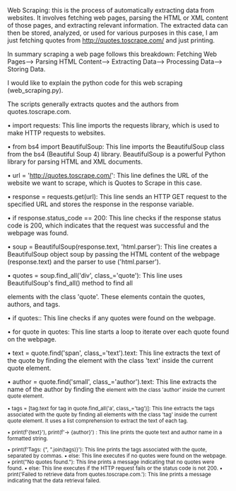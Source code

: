 Web Scraping: this is the process of automatically extracting data from websites. It involves fetching web pages, parsing the HTML or XML content of those pages, and extracting relevant information. The extracted data can then be stored, analyzed, or used for various purposes in this case, I am just fetching quotes from http://quotes.toscrape.com/ and just printing.

In summary scraping a web page follows this breakdown: 
Fetching Web Pages--> Parsing HTML Content--> Extracting Data--> Processing Data--> Storing Data.

I would like to explain the python code for this web scraping (web_scraping.py).

The scripts generally extracts quotes and the authors from quotes.toscrape.com.

•	import requests: This line imports the requests library, which is used to make HTTP requests to websites.

•	from bs4 import BeautifulSoup: This line imports the BeautifulSoup class from the bs4 (Beautiful Soup 4) library. BeautifulSoup is a powerful Python library for parsing HTML and XML documents.

•	url = 'http://quotes.toscrape.com/': This line defines the URL of the website we want to scrape, which is Quotes to Scrape in this case.

•	response = requests.get(url): This line sends an HTTP GET request to the specified URL and stores the response in the response variable.

•	if response.status_code == 200: This line checks if the response status code is 200, which indicates that the request was successful and the webpage was found.

•	soup = BeautifulSoup(response.text, 'html.parser'): This line creates a BeautifulSoup object soup by passing the HTML content of the webpage (response.text) and the parser to use ('html.parser').

•	quotes = soup.find_all('div', class_='quote'): This line uses BeautifulSoup's find_all() method to find all <div> elements with the class 'quote'. These elements contain the quotes, authors, and tags.

•	if quotes:: This line checks if any quotes were found on the webpage.

•	for quote in quotes: This line starts a loop to iterate over each quote found on the webpage. 

•	text = quote.find('span', class_='text').text: This line extracts the text of the quote by finding the <span> element with the class 'text' inside the current quote element.

•	author = quote.find('small', class_='author').text: This line extracts the name of the author by finding the <small> element with the class 'author' inside the current quote element.

•	tags = [tag.text for tag in quote.find_all('a', class_='tag')]: This line extracts the tags associated with the quote by finding all <a> elements with the class 'tag' inside the current quote element. It uses a list comprehension to extract the text of each tag.

•	print(f'{text}'), print(f'-> {author}') : This line prints the quote text and author name in a formatted string.

•	print(f'Tags: {", ".join(tags)}'): This line prints the tags associated with the quote, separated by commas.
•	else: This line executes if no quotes were found on the webpage.
•	print("No quotes found."): This line prints a message indicating that no quotes were found.
•	else: This line executes if the HTTP request fails or the status code is not 200.
•	print('Failed to retrieve data from quotes.toscrape.com.'): This line prints a message indicating that the data retrieval failed.
